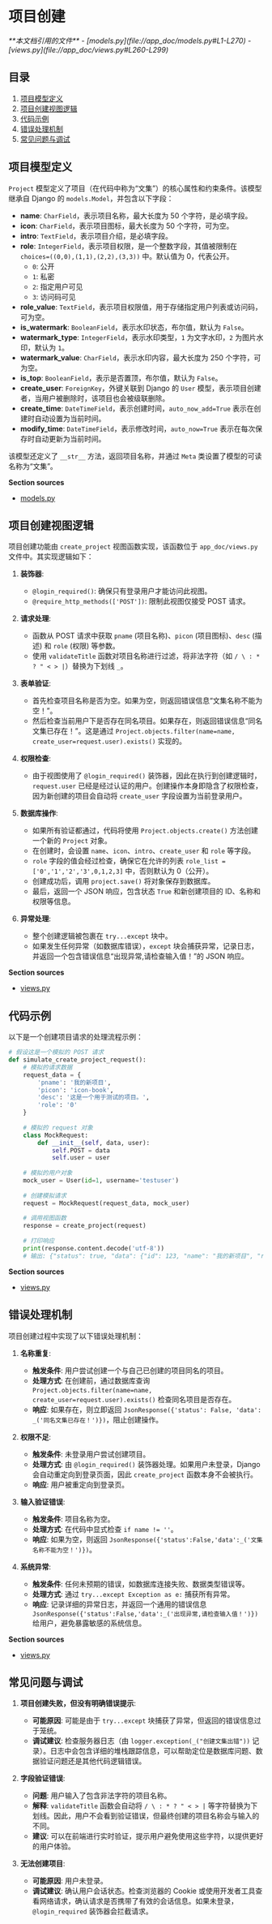 # 项目创建

<cite>
**本文档引用的文件**  
- [models.py](file://app_doc/models.py#L1-L270)
- [views.py](file://app_doc/views.py#L260-L299)
</cite>

## 目录
1. [项目模型定义](#项目模型定义)
2. [项目创建视图逻辑](#项目创建视图逻辑)
3. [代码示例](#代码示例)
4. [错误处理机制](#错误处理机制)
5. [常见问题与调试](#常见问题与调试)

## 项目模型定义

`Project` 模型定义了项目（在代码中称为“文集”）的核心属性和约束条件。该模型继承自 Django 的 `models.Model`，并包含以下字段：

- **name**: `CharField`，表示项目名称，最大长度为 50 个字符，是必填字段。
- **icon**: `CharField`，表示项目图标，最大长度为 50 个字符，可为空。
- **intro**: `TextField`，表示项目介绍，是必填字段。
- **role**: `IntegerField`，表示项目权限，是一个整数字段，其值被限制在 `choices=((0,0),(1,1),(2,2),(3,3))` 中。默认值为 0，代表公开。
  - `0`: 公开
  - `1`: 私密
  - `2`: 指定用户可见
  - `3`: 访问码可见
- **role_value**: `TextField`，表示项目权限值，用于存储指定用户列表或访问码，可为空。
- **is_watermark**: `BooleanField`，表示水印状态，布尔值，默认为 `False`。
- **watermark_type**: `IntegerField`，表示水印类型，`1` 为文字水印，`2` 为图片水印，默认为 `1`。
- **watermark_value**: `CharField`，表示水印内容，最大长度为 250 个字符，可为空。
- **is_top**: `BooleanField`，表示是否置顶，布尔值，默认为 `False`。
- **create_user**: `ForeignKey`，外键关联到 Django 的 `User` 模型，表示项目创建者，当用户被删除时，该项目也会被级联删除。
- **create_time**: `DateTimeField`，表示创建时间，`auto_now_add=True` 表示在创建时自动设置为当前时间。
- **modify_time**: `DateTimeField`，表示修改时间，`auto_now=True` 表示在每次保存时自动更新为当前时间。

该模型还定义了 `__str__` 方法，返回项目名称，并通过 `Meta` 类设置了模型的可读名称为“文集”。

**Section sources**
- [models.py](file://app_doc/models.py#L1-L270)

## 项目创建视图逻辑

项目创建功能由 `create_project` 视图函数实现，该函数位于 `app_doc/views.py` 文件中。其实现逻辑如下：

1.  **装饰器**:
    *   `@login_required()`: 确保只有登录用户才能访问此视图。
    *   `@require_http_methods(['POST'])`: 限制此视图仅接受 POST 请求。

2.  **请求处理**:
    *   函数从 POST 请求中获取 `pname` (项目名称)、`picon` (项目图标)、`desc` (描述) 和 `role` (权限) 等参数。
    *   使用 `validateTitle` 函数对项目名称进行过滤，将非法字符（如 `/ \ : * ? " < > |`）替换为下划线 `_`。

3.  **表单验证**:
    *   首先检查项目名称是否为空。如果为空，则返回错误信息“文集名称不能为空！”。
    *   然后检查当前用户下是否存在同名项目。如果存在，则返回错误信息“同名文集已存在！”。这是通过 `Project.objects.filter(name=name, create_user=request.user).exists()` 实现的。

4.  **权限检查**:
    *   由于视图使用了 `@login_required()` 装饰器，因此在执行到创建逻辑时，`request.user` 已经是经过认证的用户。创建操作本身即隐含了权限检查，因为新创建的项目会自动将 `create_user` 字段设置为当前登录用户。

5.  **数据库操作**:
    *   如果所有验证都通过，代码将使用 `Project.objects.create()` 方法创建一个新的 `Project` 对象。
    *   在创建时，会设置 `name`、`icon`、`intro`、`create_user` 和 `role` 等字段。
    *   `role` 字段的值会经过检查，确保它在允许的列表 `role_list = ['0','1','2','3',0,1,2,3]` 中，否则默认为 0（公开）。
    *   创建成功后，调用 `project.save()` 将对象保存到数据库。
    *   最后，返回一个 JSON 响应，包含状态 `True` 和新创建项目的 ID、名称和权限等信息。

6.  **异常处理**:
    *   整个创建逻辑被包裹在 `try...except` 块中。
    *   如果发生任何异常（如数据库错误），`except` 块会捕获异常，记录日志，并返回一个包含错误信息“出现异常,请检查输入值！”的 JSON 响应。

**Section sources**
- [views.py](file://app_doc/views.py#L260-L299)

## 代码示例

以下是一个创建项目请求的处理流程示例：

```python
# 假设这是一个模拟的 POST 请求
def simulate_create_project_request():
    # 模拟的请求数据
    request_data = {
        'pname': '我的新项目',
        'picon': 'icon-book',
        'desc': '这是一个用于测试的项目。',
        'role': '0'
    }
    
    # 模拟的 request 对象
    class MockRequest:
        def __init__(self, data, user):
            self.POST = data
            self.user = user
    
    # 模拟的用户对象
    mock_user = User(id=1, username='testuser')
    
    # 创建模拟请求
    request = MockRequest(request_data, mock_user)
    
    # 调用视图函数
    response = create_project(request)
    
    # 打印响应
    print(response.content.decode('utf-8'))
    # 输出: {"status": true, "data": {"id": 123, "name": "我的新项目", "role": 0}}
```

**Section sources**
- [views.py](file://app_doc/views.py#L260-L299)

## 错误处理机制

项目创建过程中实现了以下错误处理机制：

1.  **名称重复**:
    *   **触发条件**: 用户尝试创建一个与自己已创建的项目同名的项目。
    *   **处理方式**: 在创建前，通过数据库查询 `Project.objects.filter(name=name, create_user=request.user).exists()` 检查同名项目是否存在。
    *   **响应**: 如果存在，则立即返回 `JsonResponse({'status': False, 'data': _('同名文集已存在！')})`，阻止创建操作。

2.  **权限不足**:
    *   **触发条件**: 未登录用户尝试创建项目。
    *   **处理方式**: 由 `@login_required()` 装饰器处理。如果用户未登录，Django 会自动重定向到登录页面，因此 `create_project` 函数本身不会被执行。
    *   **响应**: 用户被重定向到登录页。

3.  **输入验证错误**:
    *   **触发条件**: 项目名称为空。
    *   **处理方式**: 在代码中显式检查 `if name != ''`。
    *   **响应**: 如果为空，则返回 `JsonResponse({'status':False,'data':_('文集名称不能为空！')})`。

4.  **系统异常**:
    *   **触发条件**: 任何未预期的错误，如数据库连接失败、数据类型错误等。
    *   **处理方式**: 通过 `try...except Exception as e:` 捕获所有异常。
    *   **响应**: 记录详细的异常日志，并返回一个通用的错误信息 `JsonResponse({'status':False,'data':_('出现异常,请检查输入值！')})` 给用户，避免暴露敏感的系统信息。

**Section sources**
- [views.py](file://app_doc/views.py#L260-L299)

## 常见问题与调试

1.  **项目创建失败，但没有明确错误提示**:
    *   **可能原因**: 可能是由于 `try...except` 块捕获了异常，但返回的错误信息过于笼统。
    *   **调试建议**: 检查服务器日志（由 `logger.exception(_("创建文集出错"))` 记录）。日志中会包含详细的堆栈跟踪信息，可以帮助定位是数据库问题、数据验证问题还是其他代码逻辑错误。

2.  **字段验证错误**:
    *   **问题**: 用户输入了包含非法字符的项目名称。
    *   **解释**: `validateTitle` 函数会自动将 `/ \ : * ? " < > |` 等字符替换为下划线。因此，用户不会看到验证错误，但最终创建的项目名称会与输入的不同。
    *   **建议**: 可以在前端进行实时验证，提示用户避免使用这些字符，以提供更好的用户体验。

3.  **无法创建项目**:
    *   **可能原因**: 用户未登录。
    *   **调试建议**: 确认用户会话状态。检查浏览器的 Cookie 或使用开发者工具查看网络请求，确认请求是否携带了有效的会话信息。如果未登录，`@login_required` 装饰器会拦截请求。